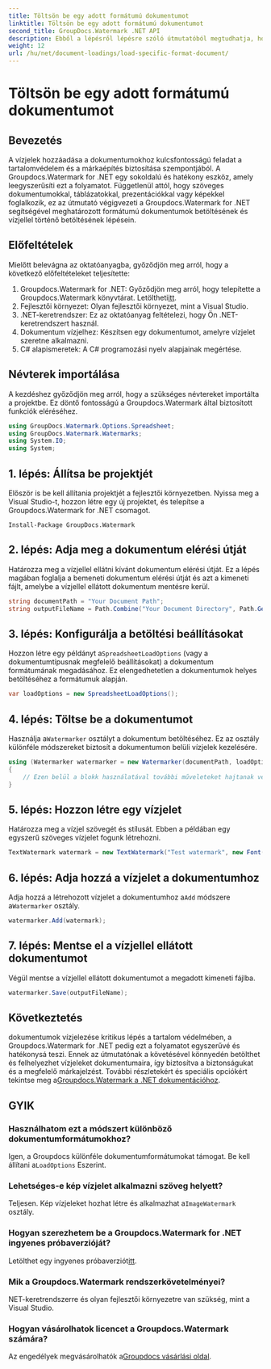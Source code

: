 ```yaml
---
title: Töltsön be egy adott formátumú dokumentumot
linktitle: Töltsön be egy adott formátumú dokumentumot
second_title: GroupDocs.Watermark .NET API
description: Ebből a lépésről lépésre szóló útmutatóból megtudhatja, hogyan tölthet be és vízjelekkel tölthet be dokumentumokat a Groupdocs segítségével. Könnyedén védje meg és jellemezze tartalmait.
weight: 12
url: /hu/net/document-loadings/load-specific-format-document/
---
```


# Töltsön be egy adott formátumú dokumentumot

## Bevezetés
A vízjelek hozzáadása a dokumentumokhoz kulcsfontosságú feladat a tartalomvédelem és a márkaépítés biztosítása szempontjából. A Groupdocs.Watermark for .NET egy sokoldalú és hatékony eszköz, amely leegyszerűsíti ezt a folyamatot. Függetlenül attól, hogy szöveges dokumentumokkal, táblázatokkal, prezentációkkal vagy képekkel foglalkozik, ez az útmutató végigvezeti a Groupdocs.Watermark for .NET segítségével meghatározott formátumú dokumentumok betöltésének és vízjellel történő betöltésének lépésein.
## Előfeltételek
Mielőtt belevágna az oktatóanyagba, győződjön meg arról, hogy a következő előfeltételeket teljesítette:
1.  Groupdocs.Watermark for .NET: Győződjön meg arról, hogy telepítette a Groupdocs.Watermark könyvtárat. Letöltheti[itt](https://releases.groupdocs.com/Watermark/net/).
2. Fejlesztői környezet: Olyan fejlesztői környezet, mint a Visual Studio.
3. .NET-keretrendszer: Ez az oktatóanyag feltételezi, hogy Ön .NET-keretrendszert használ.
4. Dokumentum vízjelhez: Készítsen egy dokumentumot, amelyre vízjelet szeretne alkalmazni.
5. C# alapismeretek: A C# programozási nyelv alapjainak megértése.

## Névterek importálása
A kezdéshez győződjön meg arról, hogy a szükséges névtereket importálta a projektbe. Ez döntő fontosságú a Groupdocs.Watermark által biztosított funkciók eléréséhez.
```csharp
using GroupDocs.Watermark.Options.Spreadsheet;
using GroupDocs.Watermark.Watermarks;
using System.IO;
using System;
```

## 1. lépés: Állítsa be projektjét
Először is be kell állítania projektjét a fejlesztői környezetben. Nyissa meg a Visual Studio-t, hozzon létre egy új projektet, és telepítse a Groupdocs.Watermark for .NET csomagot.
```shell
Install-Package GroupDocs.Watermark
```
## 2. lépés: Adja meg a dokumentum elérési útját
Határozza meg a vízjellel ellátni kívánt dokumentum elérési útját. Ez a lépés magában foglalja a bemeneti dokumentum elérési útját és azt a kimeneti fájlt, amelybe a vízjellel ellátott dokumentum mentésre kerül.
```csharp
string documentPath = "Your Document Path";
string outputFileName = Path.Combine("Your Document Directory", Path.GetFileName(documentPath));
```
## 3. lépés: Konfigurálja a betöltési beállításokat
 Hozzon létre egy példányt a`SpreadsheetLoadOptions` (vagy a dokumentumtípusnak megfelelő beállításokat) a dokumentum formátumának megadásához. Ez elengedhetetlen a dokumentumok helyes betöltéséhez a formátumuk alapján.
```csharp
var loadOptions = new SpreadsheetLoadOptions();
```
## 4. lépés: Töltse be a dokumentumot
 Használja a`Watermarker` osztályt a dokumentum betöltéséhez. Ez az osztály különféle módszereket biztosít a dokumentumon belüli vízjelek kezelésére.
```csharp
using (Watermarker watermarker = new Watermarker(documentPath, loadOptions))
{
    // Ezen belül a blokk használatával további műveleteket hajtanak végre
}
```
## 5. lépés: Hozzon létre egy vízjelet
Határozza meg a vízjel szövegét és stílusát. Ebben a példában egy egyszerű szöveges vízjelet fogunk létrehozni.
```csharp
TextWatermark watermark = new TextWatermark("Test watermark", new Font("Arial", 12));
```
## 6. lépés: Adja hozzá a vízjelet a dokumentumhoz
Adja hozzá a létrehozott vízjelet a dokumentumhoz a`Add` módszere a`Watermarker` osztály.
```csharp
watermarker.Add(watermark);
```
## 7. lépés: Mentse el a vízjellel ellátott dokumentumot
Végül mentse a vízjellel ellátott dokumentumot a megadott kimeneti fájlba.
```csharp
watermarker.Save(outputFileName);
```

## Következtetés
 dokumentumok vízjelezése kritikus lépés a tartalom védelmében, a Groupdocs.Watermark for .NET pedig ezt a folyamatot egyszerűvé és hatékonysá teszi. Ennek az útmutatónak a követésével könnyedén betölthet és felhelyezhet vízjeleket dokumentumaira, így biztosítva a biztonságukat és a megfelelő márkajelzést. További részletekért és speciális opciókért tekintse meg a[Groupdocs.Watermark a .NET dokumentációhoz](https://tutorials.groupdocs.com/Watermark/net/).
## GYIK
### Használhatom ezt a módszert különböző dokumentumformátumokhoz?
 Igen, a Groupdocs különféle dokumentumformátumokat támogat. Be kell állítani a`LoadOptions` Eszerint.
### Lehetséges-e kép vízjelet alkalmazni szöveg helyett?
 Teljesen. Kép vízjeleket hozhat létre és alkalmazhat a`ImageWatermark` osztály.
### Hogyan szerezhetem be a Groupdocs.Watermark for .NET ingyenes próbaverzióját?
 Letölthet egy ingyenes próbaverziót[itt](https://releases.groupdocs.com/).
### Mik a Groupdocs.Watermark rendszerkövetelményei?
NET-keretrendszerre és olyan fejlesztői környezetre van szükség, mint a Visual Studio.
### Hogyan vásárolhatok licencet a Groupdocs.Watermark számára?
Az engedélyek megvásárolhatók a[Groupdocs vásárlási oldal](https://purchase.groupdocs.com/buy).